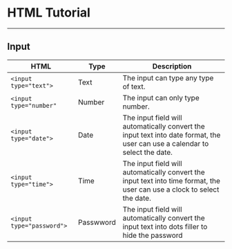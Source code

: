 # HTML Tutorial
----
## Input
| HTML | Type | Description |
| - | - | - |
| ````<input type="text">```` | Text | The input can type any type of text. |
| ````<input type="number"````| Number | The input can only type number. |
| ````<input type="date">```` | Date | The input field will automatically convert the input text into date format, the user can use a calendar to select the date. |
| ````<input type="time">```` | Time | The input field will automatically convert the input text into time format, the user can use a clock to select the date. |
| ````<input type="password">```` | Passwword | The input field will automatically convert the input text into dots filler to hide the password |

